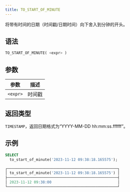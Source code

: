 ```yaml
---
title: TO_START_OF_MINUTE
---
```


将带有时间的日期（时间戳/日期时间）向下舍入到分钟的开头。

## 语法

```sql
TO_START_OF_MINUTE( <expr> )
```

## 参数

| 参数      | 描述      |
|-----------|-----------|
| `<expr>`  | 时间戳    |

## 返回类型

`TIMESTAMP`，返回日期格式为“YYYY-MM-DD hh:mm:ss.ffffff”。

## 示例

```sql
SELECT
  to_start_of_minute('2023-11-12 09:38:18.165575');

┌──────────────────────────────────────────────────┐
│ to_start_of_minute('2023-11-12 09:38:18.165575') │
├──────────────────────────────────────────────────┤
│ 2023-11-12 09:38:00                              │
└──────────────────────────────────────────────────┘
```